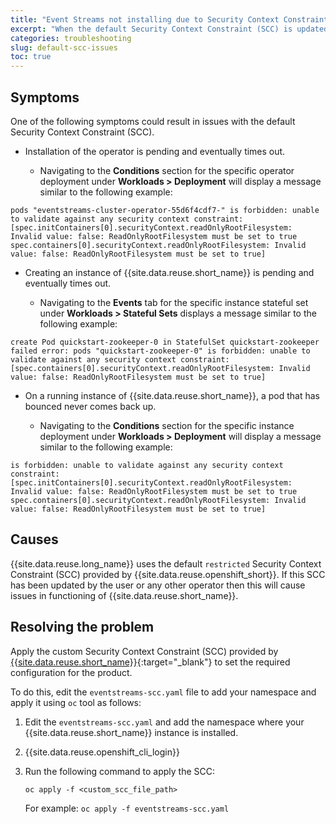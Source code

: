 ```yaml
---
title: "Event Streams not installing due to Security Context Constraint (SCC) issues"
excerpt: "When the default Security Context Constraint (SCC) is updated by user or another operator, Event Streams does not install"
categories: troubleshooting
slug: default-scc-issues
toc: true
---
```


## Symptoms

One of the following symptoms could result in issues with the default Security Context Constraint (SCC).

- Installation of the operator is pending and eventually times out.

    - Navigating to the **Conditions** section for the specific operator deployment under **Workloads > Deployment** will display a message similar to the following example:
 ```
 pods "eventstreams-cluster-operator-55d6f4cdf7-" is forbidden: unable to validate against any security context constraint: [spec.initContainers[0].securityContext.readOnlyRootFilesystem: Invalid value: false: ReadOnlyRootFilesystem must be set to true spec.containers[0].securityContext.readOnlyRootFilesystem: Invalid value: false: ReadOnlyRootFilesystem must be set to true]
 ```

- Creating an instance of {{site.data.reuse.short_name}} is pending and eventually times out.

    - Navigating to the **Events** tab for the specific instance stateful set under **Workloads > Stateful Sets** displays a message similar to the following example:
```
create Pod quickstart-zookeeper-0 in StatefulSet quickstart-zookeeper failed error: pods "quickstart-zookeeper-0" is forbidden: unable to validate against any security context constraint: [spec.containers[0].securityContext.readOnlyRootFilesystem: Invalid value: false: ReadOnlyRootFilesystem must be set to true]
```

- On a running instance of {{site.data.reuse.short_name}}, a pod that has bounced never comes back up.

    - Navigating to the **Conditions** section for the specific instance deployment under **Workloads > Deployment** will display a message similar to the following example:
```
is forbidden: unable to validate against any security context constraint: [spec.initContainers[0].securityContext.readOnlyRootFilesystem: Invalid value: false: ReadOnlyRootFilesystem must be set to true spec.containers[0].securityContext.readOnlyRootFilesystem: Invalid value: false: ReadOnlyRootFilesystem must be set to true]
```

## Causes

{{site.data.reuse.long_name}} uses the default `restricted` Security Context Constraint (SCC) provided by {{site.data.reuse.openshift_short}}. If this SCC has been updated by the user or any other operator then this will cause issues in functioning of {{site.data.reuse.short_name}}.

## Resolving the problem

Apply the custom Security Context Constraint (SCC) provided by [{{site.data.reuse.short_name}}](https://github.com/ibm-messaging/event-streams-operator-resources/){:target="_blank"} to set the required configuration for the product.

To do this, edit the `eventstreams-scc.yaml` file to add your namespace and apply it using `oc` tool as follows:

1. Edit the `eventstreams-scc.yaml` and add the namespace where your {{site.data.reuse.short_name}} instance is installed.

2. {{site.data.reuse.openshift_cli_login}}

3. Run the following command to apply the SCC:

    `oc apply -f <custom_scc_file_path>`

    For example: `oc apply -f eventstreams-scc.yaml`
